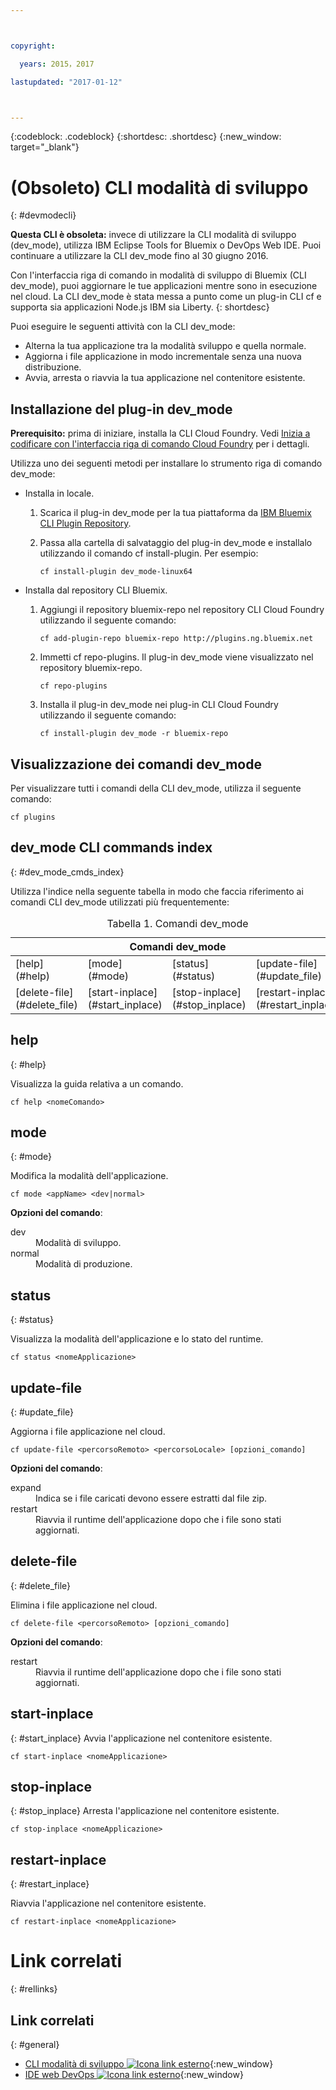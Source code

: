 ```yaml
---



copyright:

  years: 2015，2017

lastupdated: "2017-01-12"



---
```


{:codeblock: .codeblock}
{:shortdesc: .shortdesc}
{:new_window: target="_blank"}

# (Obsoleto) CLI modalità di sviluppo
{: #devmodecli}

**Questa CLI è obsoleta:** invece di utilizzare la CLI modalità di sviluppo (dev_mode), utilizza IBM Eclipse Tools for Bluemix o DevOps Web IDE. Puoi continuare a utilizzare la CLI dev_mode fino al 30 giugno 2016.

Con l'interfaccia riga di comando in modalità di sviluppo di Bluemix (CLI dev_mode), puoi aggiornare le tue applicazioni mentre sono in esecuzione nel cloud. La CLI dev_mode è stata messa a punto come un plug-in CLI cf e supporta sia applicazioni Node.js IBM sia Liberty.
{: shortdesc}


Puoi eseguire le seguenti attività con la CLI dev_mode:
- Alterna la tua applicazione tra la modalità sviluppo e quella normale.
- Aggiorna i file applicazione in modo incrementale senza una nuova distribuzione.
- Avvia, arresta o riavvia la tua applicazione nel contenitore esistente.

## Installazione del plug-in dev_mode
**Prerequisito:** prima di iniziare, installa la CLI Cloud Foundry. Vedi [Inizia a codificare con l'interfaccia riga di comando Cloud Foundry](https://github.com/cloudfoundry/cli) per i dettagli.


Utilizza uno dei seguenti metodi per installare lo strumento riga di comando dev_mode:
- Installa in locale.
  1. Scarica il plug-in dev_mode per la tua piattaforma da [IBM Bluemix CLI Plugin Repository](http://plugins.ng.bluemix.net).
  2. Passa alla cartella di salvataggio del plug-in dev_mode e installalo utilizzando il comando cf install-plugin. Per esempio:

        ```
        cf install-plugin dev_mode-linux64
        ```

- Installa dal repository CLI Bluemix.
  1. Aggiungi il repository bluemix-repo nel repository CLI Cloud Foundry utilizzando il seguente comando:

        ```
        cf add-plugin-repo bluemix-repo http://plugins.ng.bluemix.net
        ```

  2. Immetti cf repo-plugins. Il plug-in dev_mode viene visualizzato nel repository bluemix-repo.

		```
        cf repo-plugins
        ```

  3. Installa il plug-in dev_mode nei plug-in CLI Cloud Foundry utilizzando il seguente comando:

        ```
        cf install-plugin dev_mode -r bluemix-repo
        ```

## Visualizzazione dei comandi dev_mode

Per visualizzare tutti i comandi della CLI dev_mode, utilizza il seguente comando:

```
cf plugins
```

## dev_mode CLI commands index
{: #dev_mode_cmds_index}

Utilizza l'indice nella seguente tabella in modo che faccia riferimento ai comandi CLI dev_mode utilizzati più frequentemente:

<table summary="dev_mode commands index">
<caption>Tabella 1. Comandi dev_mode</caption>
 <thead>
 <th colspan="4">Comandi dev_mode</th>
 </thead>
 <tbody>
 <tr>
 <td>[help](#help)</td>
 <td>[mode](#mode)</td>
 <td>[status](#status)</td>
 <td>[update-file](#update_file)</td>
 </tr>
 <tr>
 <td>[delete-file](#delete_file)</td>
 <td>[start-inplace](#start_inplace)</td>
 <td>[stop-inplace](#stop_inplace)</td>
 <td>[restart-inplace](#restart_inplace)</td>
 </tr>
  </tbody>
 </table>


## help
{: #help}

Visualizza la guida relativa a un comando.

```
cf help <nomeComando>
```


## mode
{: #mode}

Modifica la modalità dell'applicazione.

```
cf mode <appName> <dev|normal>
```
<strong>Opzioni del comando</strong>:

   <dl>
   <dt>dev</dt>
   <dd>Modalità di sviluppo.</dd>
   <dt>normal</dt>
   <dd>Modalità di produzione.</dd>
   </dl>


## status
{: #status}

Visualizza la modalità dell'applicazione e lo stato del runtime.
```
cf status <nomeApplicazione>
```



## update-file
{: #update_file}

Aggiorna i file applicazione nel cloud.

```
cf update-file <percorsoRemoto> <percorsoLocale> [opzioni_comando]
```


<strong>Opzioni del comando</strong>:

   <dl>
   <dt>expand</dt>
   <dd>Indica se i file caricati devono essere estratti dal file zip.</dd>
   <dt>restart</dt>
   <dd>Riavvia il runtime dell'applicazione dopo che i file sono stati aggiornati.</dd>
   </dl>



## delete-file
{: #delete_file}

Elimina i file applicazione nel cloud.

```
cf delete-file <percorsoRemoto> [opzioni_comando]
```


<strong>Opzioni del comando</strong>:
 <dl>
   <dt>restart</dt>
   <dd>Riavvia il runtime dell'applicazione dopo che i file sono stati aggiornati.</dd>
  </dl>


## start-inplace
{: #start_inplace}
Avvia l'applicazione nel contenitore esistente.

```
cf start-inplace <nomeApplicazione>
```



## stop-inplace
{: #stop_inplace}
Arresta l'applicazione nel contenitore esistente.

```
cf stop-inplace <nomeApplicazione>
```



## restart-inplace
{: #restart_inplace}

Riavvia l'applicazione nel contenitore esistente.

```
cf restart-inplace <nomeApplicazione>
```



# Link correlati
{: #rellinks}

## Link correlati
{: #general}
* [CLI modalità di sviluppo ![Icona link esterno](../../../icons/launch-glyph.svg)](http://clis.ng.bluemix.net/ui/repository.html#cf-plugins){:new_window}
* [IDE web DevOps ![Icona link esterno](../../../icons/launch-glyph.svg)](https://hub.jazz.net/docs/deploy/){:new_window}
